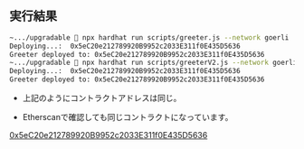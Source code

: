 ## 実行結果

```sh
~.../upgradable 👻 npx hardhat run scripts/greeter.js --network goerli
Deploying...:  0x5eC20e212789920B9952c2033E311f0E435D5636
Greeter deployed to: 0x5eC20e212789920B9952c2033E311f0E435D5636
~.../upgradable 👻 npx hardhat run scripts/greeterV2.js --network goerli
Deploying...:  0x5eC20e212789920B9952c2033E311f0E435D5636
Greeter deployed to: 0x5eC20e212789920B9952c2033E311f0E435D5636
```

- 上記のようにコントラクトアドレスは同じ。

- Etherscanで確認しても同じコントラクトになっています。

[0x5eC20e212789920B9952c2033E311f0E435D5636](https://goerli.etherscan.io/address/0x5eC20e212789920B9952c2033E311f0E435D5636)

